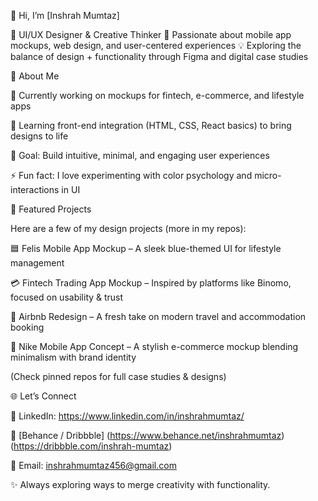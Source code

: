 
👋 Hi, I’m [Inshrah Mumtaz]

🎨 UI/UX Designer & Creative Thinker
📱 Passionate about mobile app mockups, web design, and user-centered experiences
💡 Exploring the balance of design + functionality through Figma and digital case studies

🚀 About Me

🔭 Currently working on mockups for fintech, e-commerce, and lifestyle apps

🌱 Learning front-end integration (HTML, CSS, React basics) to bring designs to life

🎯 Goal: Build intuitive, minimal, and engaging user experiences

⚡ Fun fact: I love experimenting with color psychology and micro-interactions in UI

📂 Featured Projects

Here are a few of my design projects (more in my repos):

🟦 Felis Mobile App Mockup – A sleek blue-themed UI for lifestyle management

💳 Fintech Trading App Mockup – Inspired by platforms like Binomo, focused on usability & trust

🏡 Airbnb Redesign – A fresh take on modern travel and accommodation booking

👟 Nike Mobile App Concept – A stylish e-commerce mockup blending minimalism with brand identity

(Check pinned repos for full case studies & designs)

🌐 Let’s Connect

💼 LinkedIn: https://www.linkedin.com/in/inshrahmumtaz/

🎨 [Behance / Dribbble] (https://www.behance.net/inshrahmumtaz)
(https://dribbble.com/inshrah-mumtaz)

📧 Email: inshrahmumtaz456@gmail.com

✨ Always exploring ways to merge creativity with functionality.

